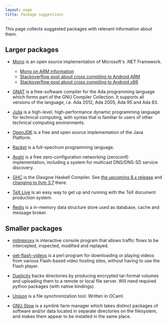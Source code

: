 ```yaml
---
layout: page
title: Package suggestions
---
```


This page collects suggested packages with relevant information about them.

Larger packages
---------------

- [Mono](http://www.mono-project.com/) is an open source implementation of Microsoft's .NET Framework.
    - [Mono on ARM information](http://www.mono-project.com/docs/about-mono/supported-platforms/arm/)
    - [Stackoverflow post about cross compiling to Android ARM](http://stackoverflow.com/questions/17941856/compile-mono-for-android-arm7)
    - [Stackoverflow post about cross compiling to Android x86](http://stackoverflow.com/questions/27438837/how-to-cross-compile-mono-for-x86-android)


- [GNAT](https://www.gnu.org/software/gnat/) is a free-software compiler for the Ada programming language which forms part of the GNU Compiler Collection. It supports all versions of the language, i.e. Ada 2012, Ada 2005, Ada 95 and Ada 83.

- [Julia](http://julialang.org/) is a high-level, high-performance dynamic programming language for technical computing, with syntax that is familiar to users of other technical computing environments.

- [OpenJDK](http://openjdk.java.net/) is a free and open source implementation of the Java Platform.

- [Racket](http://racket-lang.org/) is a full-spectrum programming language.

- [Avahi](http://www.avahi.org/) is a free zero-configuration networking (zeroconf) implementation, including a system for multicast DNS/DNS-SD service discovery.

- [GHC](https://www.haskell.org/ghc/) is the Glasgow Haskell Compiler. See [the upcoming 8.x release](https://ghc.haskell.org/trac/ghc/wiki/Status/GHC-8.0.1) and [changing to llvm 3.7](https://ghc.haskell.org/trac/ghc/ticket/10953) there.

- [TeX Live](http://tug.org/texlive/) is an easy way to get up and running with the TeX document production system.

- [Redis](http://redis.io/) is a in-memory data structure store used as database, cache and message broker.

Smaller packages
----------------

- [mitmproxy](https://mitmproxy.org/) is interactive console program that allows traffic flows to be intercepted, inspected, modified and replayed.

- [get-flash-videos](https://github.com/monsieurvideo/get-flash-videos) is a perl program for downloading or playing videos from various Flash-based video hosting sites, without having to use the Flash player.

- [Duplicity](http://duplicity.nongnu.org/) backs directories by producing encrypted tar-format volumes and uploading them to a remote or local file server. Will need required python packages (with native bindings).

- [Unison](https://www.cis.upenn.edu/~bcpierce/unison/) is a file synchronization tool. Written in OCaml.

- [GNU Stow](https://www.gnu.org/software/stow/) is a symlink farm manager which takes distinct packages of software and/or data located in separate directories on the filesystem, and makes them appear to be installed in the same place.

